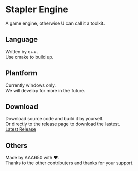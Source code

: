 # Stapler Engine 
A game engine, otherwise U can call it a toolkit.  
## Language 
Written by c++.  
Use cmake to build up.  
## Plantform
Currently windows only.  
We will develop for more in the future.  
## Download
Download source code and build it by yourself.  
Or directly to the release page to download the lastest.  
[Latest Release](https://github.com/AAA650/stapler_engine/releases/latest)
## Others
Made by AAA650 with ❤️.  
Thanks to the other contributers and thanks for your support.  
